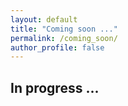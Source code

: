 ```yaml
---
layout: default
title: "Coming soon ..."
permalink: /coming_soon/
author_profile: false
---
```


## In progress ...
